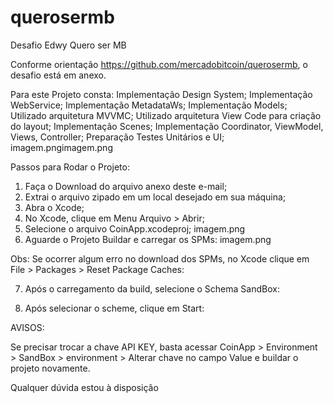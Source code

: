 # querosermb
Desafio Edwy Quero ser MB

Conforme orientação https://github.com/mercadobitcoin/querosermb, o desafio está em anexo. 

Para este Projeto consta:
Implementação Design System;
Implementação WebService;
Implementação MetadataWs;
Implementação Models;
Utilizado arquitetura MVVMC;
Utilizado arquitetura View Code para criação do layout;
Implementação Scenes;
Implementação Coordinator, ViewModel, Views, Controller;
Preparação Testes Unitários e UI;
imagem.pngimagem.png

Passos para Rodar o Projeto:

1) Faça o Download do arquivo anexo deste e-mail;
2) Extrai o arquivo zipado em um local desejado em sua máquina;
3) Abra o Xcode;
4) No Xcode, clique em Menu Arquivo > Abrir;
5) Selecione o arquivo CoinApp.xcodeproj;
imagem.png
6) Aguarde o Projeto Buildar e carregar os SPMs:
imagem.png

Obs: Se ocorrer algum erro no download dos SPMs, no Xcode clique em File > Packages > Reset Package Caches:

7) Após o carregamento da build, selecione o Schema SandBox:

8) Após selecionar o scheme, clique em Start:

AVISOS:

Se precisar trocar a chave API KEY, basta acessar CoinApp > Environment > SandBox > environment > Alterar chave no campo Value e buildar o projeto novamente.

Qualquer dúvida estou à disposição
